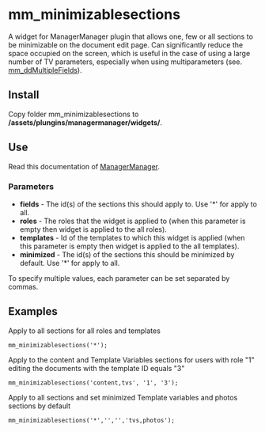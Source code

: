 # mm_minimizablesections
A widget for ManagerManager plugin that allows one, few or all sections to be minimizable on the document edit page.
Can significantly reduce the space occupied on the screen, which is useful in the case of using a large number of TV parameters, 
especially when using multiparameters \(see. [mm_ddMultipleFields](http://code.divandesign.biz/modx/mm_ddmultiplefields/)\).

## Install
Copy folder mm_minimizablesections to __/assets/plungins/managermanager/widgets/__.

## Use
Read this documentation of [ManagerManager](http://code.divandesign.biz/modx/managermanager).

### Parameters
 - **fields**     - The id(s) of the sections this should apply to. Use '*' for apply to all.
 - **roles**      - The roles that the widget is applied to (when this parameter is empty then widget is applied to the all roles).
 - **templates**  - Id of the templates to which this widget is applied (when this parameter is empty then widget is applied to the all templates).
 - **minimized**  - The id(s) of the sections this should be minimized by default. Use '*' for apply to all.

To specify multiple values, each parameter can be set separated by commas.

## Examples

Apply to all sections for all roles and templates
```
mm_minimizablesections('*');
```
Apply to the content and Template Variables sections for users with role "1" editing the documents with the template ID equals "3"
```
mm_minimizablesections('content,tvs', '1', '3');
```
Apply to all sections and set minimized Template variables and photos sections by default
```
mm_minimizablesections('*','','','tvs,photos');
```
